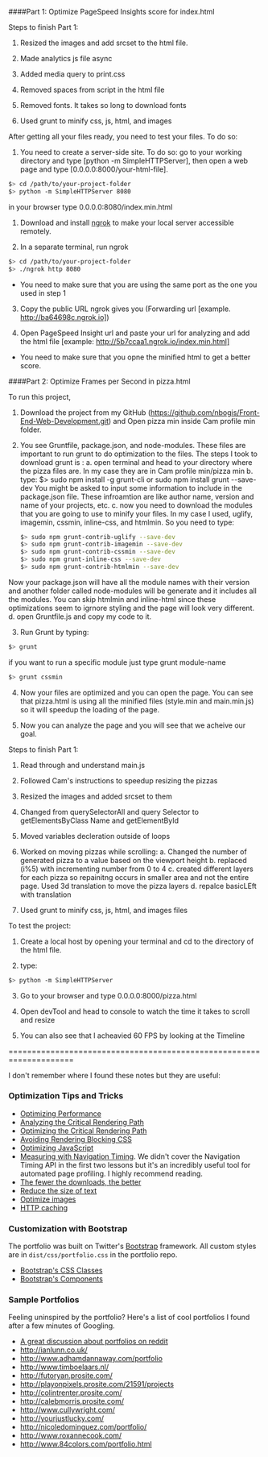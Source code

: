 
####Part 1: Optimize PageSpeed Insights score for index.html

Steps to finish Part 1: 

1. Resized the images and add srcset to the html file. 

2. Made analytics js file async 

3. Added media query to print.css

4. Removed spaces from script in the html file

5. Removed fonts. It takes so long to download fonts

6. Used grunt to minify css, js, html, and images

After getting all your files ready, you need to test your files. To do so: 

1. You need to create a server-side site. To do so: 
go to your working directory and type [python -m SimpleHTTPServer], then open a web page and type [0.0.0.0:8000/your-html-file].

  ```bash
  $> cd /path/to/your-project-folder
  $> python -m SimpleHTTPServer 8080
  ```
  in your browser type 0.0.0.0:8080/index.min.html


1. Download and install [ngrok](https://ngrok.com/) to make your local server accessible remotely.

2. In a separate terminal, run ngrok

  ``` bash
  $> cd /path/to/your-project-folder
  $> ./ngrok http 8080
  ```
* You need to make sure that you are using the same port as the one you used in step 1 

3. Copy the public URL ngrok gives you (Forwarding url [example. http://ba64698c.ngrok.io]) 

4. Open PageSpeed Insight url and paste your url for analyzing and add the html file [example: http://5b7ccaa1.ngrok.io/index.min.html]

* You need to make sure that you opne the minified html to get a better score. 

####Part 2: Optimize Frames per Second in pizza.html

To run this project, 

1. Download the project from my GitHub (https://github.com/nbogis/Front-End-Web-Development.git) and Open pizza min inside Cam profile min folder. 

2. You see Gruntfile, package.json, and node-modules. These files are important to run grunt to do optimization to the files. The steps I took to download grunt is : 
  a. open terminal and head to your directory where the pizza files are. In my case they are in Cam profile min/pizza min
  b. type: $> sudo npm install -g grunt-cli or sudo npm install grunt --save-dev
  You might be asked to input some information to include in the package.json file. These infroamtion are like author name, version and name of your projects, etc. 
  c. now you need to download the modules that you are going to use to minify your files. In my case I used, uglify, imagemin, cssmin, inline-css, and htmlmin. So you need to type: 
    ```bash
    $> sudo npm grunt-contrib-uglify --save-dev
    $> sudo npm grunt-contrib-imagemin --save-dev
    $> sudo npm grunt-contrib-cssmin --save-dev
    $> sudo npm grunt-inline-css --save-dev
    $> sudo npm grunt-contrib-htmlmin --save-dev
    ```
  Now your package.json will have all the module names with their version and another folder called node-modules will be generate and it includes all the modules. You can skip htmlmin and inline-html since these optimizations seem to igrnore styling and the page will look very different. 
  d. open Gruntfile.js and copy my code to it.

3. Run Grunt by typing: 
  ```bash
  $> grunt
  ```

  if you want to run a specific module just type grunt module-name

  ```bash
  $> grunt cssmin
  ```
4. Now your files are optimized and you can open the page. You can see that pizza.html is using all the minified files (style.min and main.min.js) so it will speedup the loading of the page. 

5. Now you can analyze the page and you will see that we acheive our goal. 

Steps to finish Part 1: 

1. Read through and understand main.js

2. Followed Cam's instructions to speedup resizing the pizzas

3. Resized the images and added srcset to them

4. Changed from querySelectorAll and query Selector to getElementsByClass Name 
and getElementById

5. Moved variables decleration outside of loops

6. Worked on moving pizzas while scrolling: 
  a. Changed the number of generated pizza to a value based on the viewport height
	b. replaced (i%5) with incrementing number from 0 to 4
	c. created different layers for each pizza so repainitng occurs in smaller area and not the entire page. Used 3d translation to move the pizza layers
	d. repalce basicLEft with translation

7. Used grunt to minify css, js, html, and images files  

To test the project: 

1. Create a local host by opening your terminal and cd to the directory of the html file. 

2. type: 
```bash
$> python -m SimpleHTTPServer
```

3. Go to your browser and type 0.0.0.0:8000/pizza.html 

4. Open devTool and head to console to watch the time it takes to scroll and resize 

5. You can also see that I acheavied 60 FPS by looking at the Timeline

==================================================================== 

I don't remember where I found these notes but they are useful: 

### Optimization Tips and Tricks
* [Optimizing Performance](https://developers.google.com/web/fundamentals/performance/ "web performance")
* [Analyzing the Critical Rendering Path](https://developers.google.com/web/fundamentals/performance/critical-rendering-path/analyzing-crp.html "analyzing crp")
* [Optimizing the Critical Rendering Path](https://developers.google.com/web/fundamentals/performance/critical-rendering-path/optimizing-critical-rendering-path.html "optimize the crp!")
* [Avoiding Rendering Blocking CSS](https://developers.google.com/web/fundamentals/performance/critical-rendering-path/render-blocking-css.html "render blocking css")
* [Optimizing JavaScript](https://developers.google.com/web/fundamentals/performance/critical-rendering-path/adding-interactivity-with-javascript.html "javascript")
* [Measuring with Navigation Timing](https://developers.google.com/web/fundamentals/performance/critical-rendering-path/measure-crp.html "nav timing api"). We didn't cover the Navigation Timing API in the first two lessons but it's an incredibly useful tool for automated page profiling. I highly recommend reading.
* <a href="https://developers.google.com/web/fundamentals/performance/optimizing-content-efficiency/eliminate-downloads.html">The fewer the downloads, the better</a>
* <a href="https://developers.google.com/web/fundamentals/performance/optimizing-content-efficiency/optimize-encoding-and-transfer.html">Reduce the size of text</a>
* <a href="https://developers.google.com/web/fundamentals/performance/optimizing-content-efficiency/image-optimization.html">Optimize images</a>
* <a href="https://developers.google.com/web/fundamentals/performance/optimizing-content-efficiency/http-caching.html">HTTP caching</a>

### Customization with Bootstrap
The portfolio was built on Twitter's <a href="http://getbootstrap.com/">Bootstrap</a> framework. All custom styles are in `dist/css/portfolio.css` in the portfolio repo.

* <a href="http://getbootstrap.com/css/">Bootstrap's CSS Classes</a>
* <a href="http://getbootstrap.com/components/">Bootstrap's Components</a>

### Sample Portfolios

Feeling uninspired by the portfolio? Here's a list of cool portfolios I found after a few minutes of Googling.

* <a href="http://www.reddit.com/r/webdev/comments/280qkr/would_anybody_like_to_post_their_portfolio_site/">A great discussion about portfolios on reddit</a>
* <a href="http://ianlunn.co.uk/">http://ianlunn.co.uk/</a>
* <a href="http://www.adhamdannaway.com/portfolio">http://www.adhamdannaway.com/portfolio</a>
* <a href="http://www.timboelaars.nl/">http://www.timboelaars.nl/</a>
* <a href="http://futoryan.prosite.com/">http://futoryan.prosite.com/</a>
* <a href="http://playonpixels.prosite.com/21591/projects">http://playonpixels.prosite.com/21591/projects</a>
* <a href="http://colintrenter.prosite.com/">http://colintrenter.prosite.com/</a>
* <a href="http://calebmorris.prosite.com/">http://calebmorris.prosite.com/</a>
* <a href="http://www.cullywright.com/">http://www.cullywright.com/</a>
* <a href="http://yourjustlucky.com/">http://yourjustlucky.com/</a>
* <a href="http://nicoledominguez.com/portfolio/">http://nicoledominguez.com/portfolio/</a>
* <a href="http://www.roxannecook.com/">http://www.roxannecook.com/</a>
* <a href="http://www.84colors.com/portfolio.html">http://www.84colors.com/portfolio.html</a>
